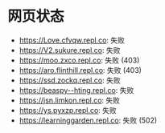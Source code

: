 # 网页状态
- https://Love.cfvqw.repl.co: 失败
- https://V2.sukure.repl.co: 失败
- https://moo.zxco.repl.co: 失败 (403)
- https://aro.flinthill.repl.co: 失败 (403)
- https://ssd.zockq.repl.co: 失败
- https://beaspy--hting.repl.co: 失败
- https://jsn.limkon.repl.co: 失败
- https://ys.pyxzp.repl.co: 失败
- https://learninggarden.repl.co: 失败 (502)
